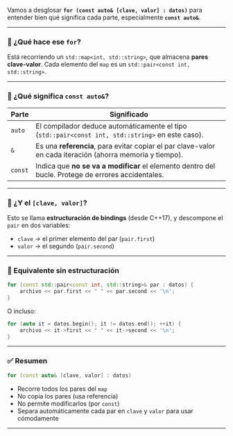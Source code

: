 Vamos a desglosar **`for (const auto& [clave, valor] : datos)`** para entender bien qué significa cada parte, especialmente **`const auto&`**.

---
### 🔹 ¿Qué hace ese `for`?

Está recorriendo un `std::map<int, std::string>`, que almacena **pares clave-valor**.
Cada elemento del `map` es un `std::pair<const int, std::string>`.

---

### 🔹 ¿Qué significa `const auto&`?

| Parte   | Significado                                                                                               |
| ------- | --------------------------------------------------------------------------------------------------------- |
| `auto`  | El compilador deduce automáticamente el tipo (`std::pair<const int, std::string>` en este caso).          |
| `&`     | Es una **referencia**, para evitar copiar el par clave-valor en cada iteración (ahorra memoria y tiempo). |
| `const` | Indica que **no se va a modificar** el elemento dentro del bucle. Protege de errores accidentales.        |

---

### 🔸 ¿Y el `[clave, valor]`?

Esto se llama **estructuración de bindings** (desde C++17), y descompone el `pair` en dos variables:

* `clave` → el primer elemento del par (`pair.first`)
* `valor` → el segundo (`pair.second`)

---

### 🔸 Equivalente sin estructuración

```cpp
for (const std::pair<const int, std::string>& par : datos) {
    archivo << par.first << " " << par.second << '\n';
}
```

O incluso:

```cpp
for (auto it = datos.begin(); it != datos.end(); ++it) {
    archivo << it->first << " " << it->second << '\n';
}
```

---

### ✅ Resumen

```cpp
for (const auto& [clave, valor] : datos)
```

* Recorre todos los pares del `map`
* No copia los pares (usa referencia)
* No permite modificarlos (por `const`)
* Separa automáticamente cada par en `clave` y `valor` para usar cómodamente

---
